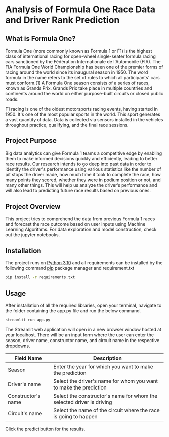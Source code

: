 # Analysis of Formula One Race Data and Driver Rank Prediction

## What is Formula One?

Formula One (more commonly known as Formula 1 or F1) is the highest class of international racing for open-wheel single-seater formula racing cars sanctioned by the Fédération Internationale de l'Automobile (FIA). The FIA Formula One World Championship has been one of the premier forms of racing around the world since its inaugural season in 1950. The word formula in the name refers to the set of rules to which all participants' cars must conform.[1] A Formula One season consists of a series of races, known as Grands Prix. Grands Prix take place in multiple countries and continents around the world on either purpose-built circuits or closed public roads.

F1 racing is one of the oldest motorsports racing events, having started in 1950. It's one of the most popular sports in the world. This sport generates a vast quantity of data. Data is collected via sensors installed in the vehicles throughout practice, qualifying, and the final race sessions.

## Project Purpose

Big data analytics can give Formula 1 teams a competitive edge by enabling them to make informed decisions quickly and efficiently, leading to better race results.
Our research intends to go deep into past data in order to identify the driver's performance using various statistics like the number of pit stops the driver made, how much time it took to complete the race, how many points they scored, whether they were in podium position or not, and many other things. This will help us analyze the driver’s performance and will also lead to predicting future race results based on previous ones.

## Project Overview

This project tries to comprehend the data from previous Formula 1 races and forecast the race outcome based on user inputs using Machine Learning Algorithms. For data exploration and model construction, check out the jupyter notebooks.

## Installation

The project runs on [Python 3.10](https://www.python.org/downloads/release/python-3100/) and all requirements can be installed by the following command [pip](https://pip.pypa.io/en/stable/) package manager and requirement.txt



```bash
pip install -r requirements.txt
```

## Usage
After installation of all the required libraries, open your terminal, navigate to the folder containing the app.py file and run the below command.

```python
streamlit run app.py

```
The Streamlit web application will open in a new browser window hosted at your localhost. There will be an input form where the user can enter the season, driver name, constructor name, and circuit name in the respective dropdowns.

| Field Name | Description |
| --- | --- |
| Season | Enter the year for which you want to make the prediction |
| Driver's name | Select the driver's name for whom you want to make the prediction |
| Constructor's name | Select the constructor's name for whom the selected driver is driving |
| Circuit's name | Select the name of the circuit where the race is going to happen |

Click the predict button for the results.
